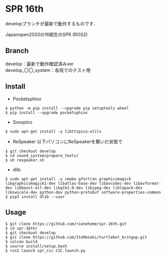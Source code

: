 SPR 16th
====

developブランチが最新で動作するものです．

Japanopen2020の16期生のSPR (ROS2)



## Branch

develop：最新で動作確認済みver  
develop_〇〇_system：各班でのテスト用

## Install


- Pocketsphinx

```
$ python -m pip install --upgrade pip setuptools wheel
$ pip install --upgrade pocketsphinx
```

- Svoxpico
```
$ sudo apt-get install -y libttspico-utils
```
- ReSpeaker
以下パソコンにReSpeakerを繋いだ状態で
```
$ git checkout develop 
$ cd sound_system/prepare_tools/
$ sh respeaker.sh
```
- dlib
```
$ sudo apt-get install -y cmake gfortran graphicsmagick libgraphicsmagick1-dev libatlas-base-dev libavcodec-dev libavformat-dev libboost-all-dev libgtk2.0-dev libjpeg-dev liblapack-dev libswscale-dev python-dev python-protobuf software-properties-common
$ pip3 install dlib --user
```


## Usage

```
$ git clone https://github.com/rionehome/spr-16th.git  
$ cd spr-16th/  
$ git checkout develop  
$ git clone https://github.com/ItoMasaki/turtlebot_bringup.git  
$ colcon build  
$ source install/setup.bash  
$ ros2 launch spr_cic CIC.launch.py  
```
